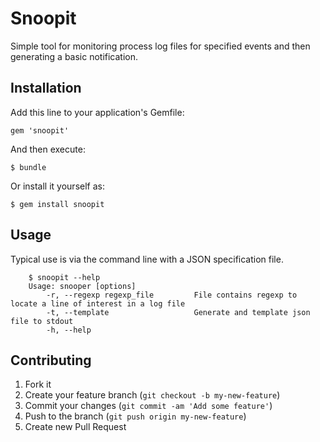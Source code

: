 # Snoopit

Simple tool for monitoring process log files for specified events and then generating  a basic notification.

## Installation

Add this line to your application's Gemfile:

    gem 'snoopit'

And then execute:

    $ bundle

Or install it yourself as:

    $ gem install snoopit

## Usage
Typical use is via the command line with a JSON specification file.

        $ snoopit --help
        Usage: snooper [options]
            -r, --regexp regexp_file         File contains regexp to locate a line of interest in a log file
            -t, --template                   Generate and template json file to stdout
            -h, --help


## Contributing

1. Fork it
2. Create your feature branch (`git checkout -b my-new-feature`)
3. Commit your changes (`git commit -am 'Add some feature'`)
4. Push to the branch (`git push origin my-new-feature`)
5. Create new Pull Request
